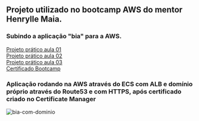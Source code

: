 ## Projeto utilizado no bootcamp AWS do mentor Henrylle Maia.

### Subindo a aplicação "bia" para a AWS.

[Projeto prático aula 01](https://www.linkedin.com/posts/ionannery_aws-bootcamp-cloudcomputing-activity-7203780050981150721-liht?utm_source=share&utm_medium=member_desktop)\
[Projeto prático aula 02](https://www.linkedin.com/posts/ionannery_bootcamp-aws-dia-02-activity-7204543398106554370--J6x?utm_source=share&utm_medium=member_desktop)\
[Projeto prático aula 03](https://www.linkedin.com/posts/ionannery_bootcamp-dia-3-activity-7205214476520927233-7lvX?utm_source=share&utm_medium=member_desktop)\
[Certificado Bootcamp](https://www.linkedin.com/posts/ionannery_aws-cloudcomputing-bootcamp-activity-7206083668769988608-V9MQ?utm_source=share&utm_medium=member_desktop)

### Aplicação rodando na AWS através do ECS com ALB e domínio próprio através do Route53 e com HTTPS, após certificado criado no Certificate Manager
![bia-com-dominio](https://github.com/ionannery/bia/assets/94173702/2879e798-aef9-42dd-b6fc-d78cafc96c6b)
